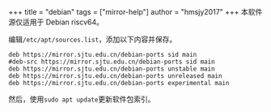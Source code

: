 +++
title = "debian"
tags = ["mirror-help"]
author = "hmsjy2017"
+++
本软件源仅适用于 Debian riscv64。

编辑`/etc/apt/sources.list`，添加以下内容并保存。

```
deb https://mirror.sjtu.edu.cn/debian-ports sid main
#deb-src https://mirror.sjtu.edu.cn/debian-ports sid main
deb https://mirror.sjtu.edu.cn/debian-ports unstable main
deb https://mirror.sjtu.edu.cn/debian-ports unreleased main
deb https://mirror.sjtu.edu.cn/debian-ports experimental main
```
然后，使用`sudo apt update`更新软件包索引。
